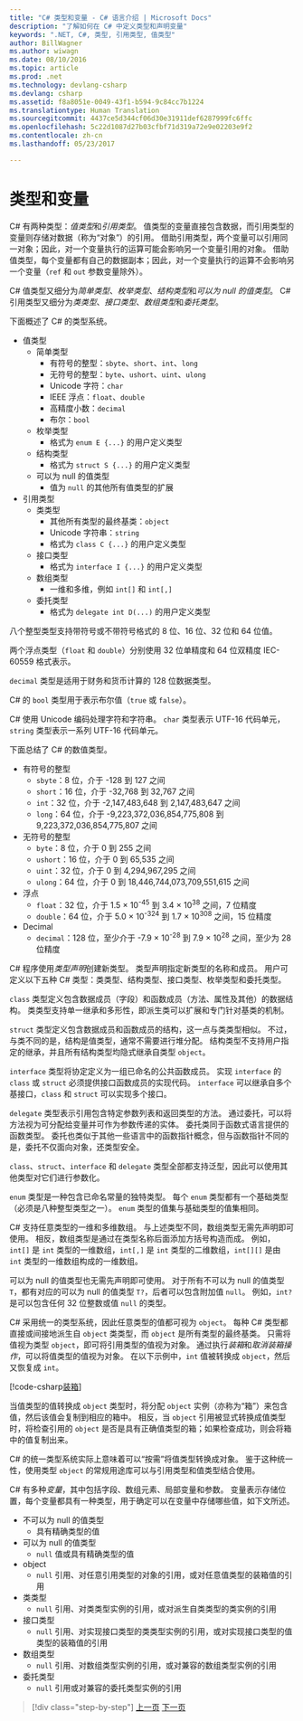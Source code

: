 ```yaml
---
title: "C# 类型和变量 - C# 语言介绍 | Microsoft Docs"
description: "了解如何在 C# 中定义类型和声明变量"
keywords: ".NET, C#, 类型, 引用类型, 值类型"
author: BillWagner
ms.author: wiwagn
ms.date: 08/10/2016
ms.topic: article
ms.prod: .net
ms.technology: devlang-csharp
ms.devlang: csharp
ms.assetid: f8a8051e-0049-43f1-b594-9c84cc7b1224
ms.translationtype: Human Translation
ms.sourcegitcommit: 4437ce5d344cf06d30e31911def6287999fc6ffc
ms.openlocfilehash: 5c22d1087d27b03cfbf71d319a72e9e02203e9f2
ms.contentlocale: zh-cn
ms.lasthandoff: 05/23/2017

---
```


# 类型和变量
<a id="types-and-variables" class="xliff"></a>

C# 有两种类型：*值类型*和*引用类型*。 值类型的变量直接包含数据，而引用类型的变量则存储对数据（称为“对象”）的引用。 借助引用类型，两个变量可以引用同一对象；因此，对一个变量执行的运算可能会影响另一个变量引用的对象。 借助值类型，每个变量都有自己的数据副本；因此，对一个变量执行的运算不会影响另一个变量（`ref` 和 `out` 参数变量除外）。

C# 值类型又细分为*简单类型*、*枚举类型*、*结构类型*和*可以为 null 的值类型*。 C# 引用类型又细分为*类类型*、*接口类型*、*数组类型*和*委托类型*。

下面概述了 C# 的类型系统。

* 值类型
    - 简单类型
        * 有符号的整型：`sbyte`、`short`、`int`、`long`
        * 无符号的整型：`byte`、`ushort`、`uint`、`ulong`
        * Unicode 字符：`char`
        * IEEE 浮点：`float`、`double`
        * 高精度小数：`decimal`
        * 布尔：`bool`
    - 枚举类型
        * 格式为 `enum E {...}` 的用户定义类型
    - 结构类型
        * 格式为 `struct S {...}` 的用户定义类型
    - 可以为 null 的值类型
        * 值为 `null` 的其他所有值类型的扩展
* 引用类型
    - 类类型
        * 其他所有类型的最终基类：`object`
        * Unicode 字符串：`string`
        * 格式为 `class C {...}` 的用户定义类型
    - 接口类型
        * 格式为 `interface I {...}` 的用户定义类型
    - 数组类型
        * 一维和多维，例如 `int[]` 和 `int[,]`
    - 委托类型
        * 格式为 `delegate int D(...)` 的用户定义类型

八个整型类型支持带符号或不带符号格式的 8 位、16 位、32 位和 64 位值。

两个浮点类型（`float` 和 `double`）分别使用 32 位单精度和 64 位双精度 IEC-60559 格式表示。

`decimal` 类型是适用于财务和货币计算的 128 位数据类型。

C# 的 `bool` 类型用于表示布尔值（`true` 或 `false`）。

C# 使用 Unicode 编码处理字符和字符串。 `char` 类型表示 UTF-16 代码单元，`string` 类型表示一系列 UTF-16 代码单元。

下面总结了 C# 的数值类型。

* 有符号的整型
    - `sbyte`：8 位，介于 -128 到 127 之间
    - `short`：16 位，介于 -32,768 到 32,767 之间
    - `int`：32 位，介于 -2,147,483,648 到 2,147,483,647 之间
    - `long`：64 位，介于 -9,223,372,036,854,775,808 到 9,223,372,036,854,775,807 之间
* 无符号的整型
    - `byte`：8 位，介于 0 到 255 之间
    - `ushort`：16 位，介于 0 到 65,535 之间
    - `uint`：32 位，介于 0 到 4,294,967,295 之间
    - `ulong`：64 位，介于 0 到 18,446,744,073,709,551,615 之间
* 浮点
    - `float`：32 位，介于 1.5 × 10<sup>-45</sup> 到 3.4 × 10<sup>38</sup> 之间，7 位精度
    - `double`：64 位，介于 5.0 × 10<sup>-324</sup> 到 1.7 × 10<sup>308</sup> 之间，15 位精度
* Decimal
    - `decimal`：128 位，至少介于 -7.9 × 10<sup>-28</sup> 到 7.9 × 10<sup>28</sup> 之间，至少为 28 位精度
    
C# 程序使用*类型声明*创建新类型。 类型声明指定新类型的名称和成员。 用户可定义以下五种 C# 类型：类类型、结构类型、接口类型、枚举类型和委托类型。

`class` 类型定义包含数据成员（字段）和函数成员（方法、属性及其他）的数据结构。 类类型支持单一继承和多形性，即派生类可以扩展和专门针对基类的机制。

`struct` 类型定义包含数据成员和函数成员的结构，这一点与类类型相似。 不过，与类不同的是，结构是值类型，通常不需要进行堆分配。 结构类型不支持用户指定的继承，并且所有结构类型均隐式继承自类型 `object`。

`interface` 类型将协定定义为一组已命名的公共函数成员。 实现 `interface` 的 `class` 或 `struct` 必须提供接口函数成员的实现代码。 `interface` 可以继承自多个基接口，`class` 和 `struct` 可以实现多个接口。

`delegate` 类型表示引用包含特定参数列表和返回类型的方法。 通过委托，可以将方法视为可分配给变量并可作为参数传递的实体。 委托类同于函数式语言提供的函数类型。 委托也类似于其他一些语言中的函数指针概念，但与函数指针不同的是，委托不仅面向对象，还类型安全。

`class`、`struct`、`interface` 和 `delegate` 类型全部都支持泛型，因此可以使用其他类型对它们进行参数化。

`enum` 类型是一种包含已命名常量的独特类型。 每个 `enum` 类型都有一个基础类型（必须是八种整型类型之一）。 `enum` 类型的值集与基础类型的值集相同。

C# 支持任意类型的一维和多维数组。 与上述类型不同，数组类型无需先声明即可使用。 相反，数组类型是通过在类型名称后面添加方括号构造而成。 例如，`int[]` 是 `int` 类型的一维数组，`int[,]` 是 `int` 类型的二维数组，`int[][]` 是由 `int` 类型的一维数组构成的一维数组。

可以为 null 的值类型也无需先声明即可使用。 对于所有不可以为 null 的值类型 `T`，都有对应的可以为 null 的值类型 `T?`，后者可以包含附加值 `null`。 例如，`int?` 是可以包含任何 32 位整数或值 `null` 的类型。

C# 采用统一的类型系统，因此任意类型的值都可视为 `object`。 每种 C# 类型都直接或间接地派生自 `object` 类类型，而 `object` 是所有类型的最终基类。 只需将值视为类型 `object`，即可将引用类型的值视为对象。 通过执行*装箱*和*取消装箱操作*，可以将值类型的值视为对象。 在以下示例中，`int` 值被转换成 `object`，然后又恢复成 `int`。

[!code-csharp[装箱](../../../samples/snippets/csharp/tour/types-and-variables/Program.cs#L1-L10)]

当值类型的值转换成 `object` 类型时，将分配 `object` 实例（亦称为“箱”）来包含值，然后该值会复制到相应的箱中。 相反，当 `object` 引用被显式转换成值类型时，将检查引用的 `object` 是否是具有正确值类型的箱；如果检查成功，则会将箱中的值复制出来。

C# 的统一类型系统实际上意味着可以“按需”将值类型转换成对象。 鉴于这种统一性，使用类型 `object` 的常规用途库可以与引用类型和值类型结合使用。

C# 有多种*变量*，其中包括字段、数组元素、局部变量和参数。 变量表示存储位置，每个变量都具有一种类型，用于确定可以在变量中存储哪些值，如下文所述。

* 不可以为 null 的值类型
    - 具有精确类型的值
* 可以为 null 的值类型
    - `null` 值或具有精确类型的值
* object
    - `null` 引用、对任意引用类型的对象的引用，或对任意值类型的装箱值的引用
* 类类型
    - `null` 引用、对类类型实例的引用，或对派生自类类型的类实例的引用
* 接口类型
    - `null` 引用、对实现接口类型的类类型实例的引用，或对实现接口类型的值类型的装箱值的引用
* 数组类型
    - `null` 引用、对数组类型实例的引用，或对兼容的数组类型实例的引用
* 委托类型
    - `null` 引用或对兼容的委托类型实例的引用

>[!div class="step-by-step"]
[上一页](program-structure.md)
[下一页](expressions.md)

